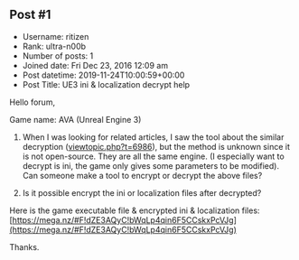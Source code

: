 ## Post #1
- Username: ritizen
- Rank: ultra-n00b
- Number of posts: 1
- Joined date: Fri Dec 23, 2016 12:09 am
- Post datetime: 2019-11-24T10:00:59+00:00
- Post Title: UE3 ini & localization decrypt help

Hello forum,

Game name: AVA (Unreal Engine 3)

1. When I was looking for related articles, I saw the tool about the similar decryption ([viewtopic.php?t=6986](https://forum.xentax.com/viewtopic.php?t=6986)), but the method is unknown since it is not open-source. They are all the same engine. (I especially want to decrypt is ini, the game only gives some parameters to be modified). Can someone make a tool to encrypt or decrypt the above files?

2. Is it possible encrypt the ini or localization files after decrypted?

Here is the game executable file & encrypted ini & localization files:
[https://mega.nz/#F!dZE3AQyC!bWqLp4qin6F5CCskxPcVJg](https://mega.nz/#F!dZE3AQyC!bWqLp4qin6F5CCskxPcVJg)

Thanks.
